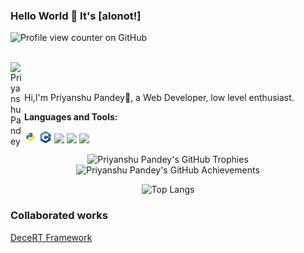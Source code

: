 ### Hello World 👋 It's [alonot!]

![Profile view counter on GitHub](https://komarev.com/ghpvc/?username=alonot)

<br/>


<a href="https://in.linkedin.com/in/priyanshu-pandey-851509281">
<img align="left" alt="Priyanshu Pandey" width="22px" src="https://cdn.jsdelivr.net/npm/simple-icons@v3/icons/linkedin.svg" />
</a>
<br />

<br />

Hi,I'm Priyanshu Pandey🙌, a Web Developer, low level enthusiast.


**Languages and Tools:**

<code><img height="20" src="https://raw.githubusercontent.com/github/explore/80688e429a7d4ef2fca1e82350fe8e3517d3494d/topics/python/python.png"></code>
<code><img height="20" src="https://raw.githubusercontent.com/github/explore/80688e429a7d4ef2fca1e82350fe8e3517d3494d/topics/cpp/cpp.png"></code>
<code><img height="20" src="https://upload.wikimedia.org/wikipedia/commons/thumb/1/1b/Svelte_Logo.svg/1702px-Svelte_Logo.svg.png"></code>
<code><img height="20" src="https://encrypted-tbn0.gstatic.com/images?q=tbn:ANd9GcTWONTlmhZ6CYb1vm0_84eKRI_-vlgNxlJUrQ&s"></code>
<code><img height="20" src="https://encrypted-tbn0.gstatic.com/images?q=tbn:ANd9GcSr2KqH_oY9XqPe4W8tkOWzxIDfAhPgcNALnQ&s"></code>

<div align="center">
<img src="https://github-profile-trophy.vercel.app/?username=alonot&theme=radical&no-frame=true&margin-w=4" alt="Priyanshu Pandey's GitHub Trophies" />

<img src="https://github-profile-summary-cards.vercel.app/api/cards/profile-details?username=alonot&theme=radical" alt="Priyanshu Pandey's GitHub Achievements" />

![Top Langs](https://github-readme-stats.vercel.app/api/top-langs/?username=alonot&layout=pie)
</div>

### Collaborated works
<a href="https://github.com/enchanteddev/DeceRT">DeceRT Framework</a>
